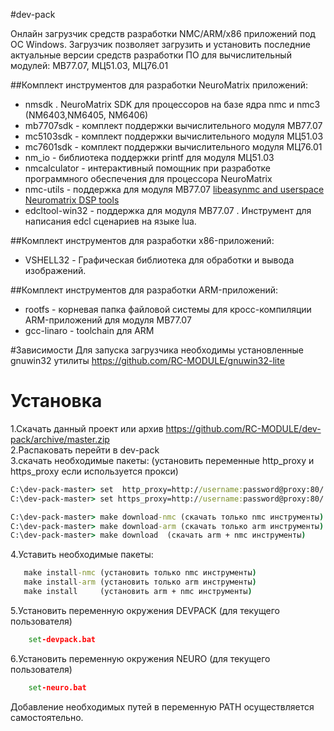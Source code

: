 #dev-pack

Онлайн загрузчик средств разработки NMC/ARM/x86 приложений под ОС Windows. 
Загрузчик позволяет загрузить и установить последние актуальные версии средств разработки ПО для вычислительный модулей: МВ77.07, МЦ51.03, МЦ76.01

##Комплект инструментов для разработки NeuroMatrix приложений:  
- nmsdk . NeuroMatrix SDK  для процессоров на базе ядра nmc и nmc3 (NM6403,NM6405, NM6406)
- mb7707sdk  - комплект поддержки вычислительного модуля МВ77.07  
- mc5103sdk  - комплект поддержки вычислительного модуля МЦ51.03  
- mc7601sdk  - комплект поддержки вычислительного модуля МЦ76.01  
- nm_io - библиотека поддержки printf для модуля МЦ51.03
- nmcalculator  - интерактивный помощник при разработке программного обеспечения для процессора NeuroMatrix
- nmc-utils  - поддержка для модуля МВ77.07 [libeasynmc and userspace Neuromatrix DSP tools](https://github.com/RC-MODULE/nmc-utils)  
- edcltool-win32 -  поддержка для модуля МВ77.07 . Инструмент для написания edcl сценариев на языке lua.  

##Комплект инструментов для разработки x86-приложений:
- VSHELL32 -  Графическая библиотека для обработки и вывода изображений. 

##Комплект инструментов для разработки ARM-приложений:
- rootfs - корневая папка файловой системы для кросс-компиляции ARM-приложений для модуля МВ77.07
- gcc-linaro - toolchain для ARM


#Зависимости
  Для запуска загрузчика необходимы установленные gnuwin32 утилиты https://github.com/RC-MODULE/gnuwin32-lite
  

# Установка 
1.Скачать данный проект или архив https://github.com/RC-MODULE/dev-pack/archive/master.zip  
2.Распаковать перейти в dev-pack   
3.скачать необходимые пакеты:   (установить переменные http_proxy и https_proxy если используется прокси)

```bat
С:\dev-pack-master> set  http_proxy=http://username:password@proxy:80/
С:\dev-pack-master> set https_proxy=http://username:password@proxy:80/

С:\dev-pack-master> make download-nmc (скачать только nmc инструменты)  
С:\dev-pack-master> make download-arm (скачать только arm инструменты)  
С:\dev-pack-master> make download  (скачать arm + nmc инструменты)  
```   

4.Уставить необходимые пакеты:    
```bat
   make install-nmc (установить только nmc инструменты)  
   make install-arm (установить только arm инструменты)  
   make install     (установить arm + nmc инструменты)  
```   

5.Установить переменную окружения DEVPACK (для текущего пользователя)
```bat
	set-devpack.bat
```	

6.Установить  переменную окружения NEURO  (для текущего пользователя)
```bat
	set-neuro.bat
```	

Добавление необходимых путей в переменную PATН осуществляется самостоятельно. 

  